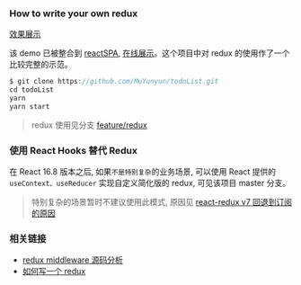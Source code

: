 ### How to write your own redux

<a href="http://MuYunyun.github.io/todoList" target="\_blank">效果展示</a>

该 demo 已被整合到 [reactSPA](https://github.com/MuYunyun/reactSPA), [在线展示](http://muyunyun.cn/reactSPA)。这个项目中对 redux 的使用作了一个比较完整的示范。

```js
$ git clone https://github.com/MuYunyun/todoList.git
cd todoList
yarn
yarn start
```

> redux 使用见分支 [feature/redux](https://github.com/MuYunyun/todoList/tree/feature/redux)

### 使用 React Hooks 替代 Redux

在 React 16.8 版本之后, 如果`不是特别复杂`的业务场景, 可以使用 React 提供的 `useContext、useReducer` 实现自定义简化版的 redux, 可见该项目 master 分支。

> 特别复杂的场景暂时不建议使用此模式, 原因见 [react-redux v7 回退到订阅的原因](https://github.com/reduxjs/react-redux/issues/1177)

### 相关链接

* [redux middleware 源码分析](https://github.com/MuYunyun/blog/issues/15)
* [如何写一个 redux](https://github.com/MuYunyun/blog/blob/master/React/%E7%9B%B8%E5%85%B3%E6%8A%80%E6%9C%AF%E6%A0%88/Redux%E4%B8%8EMobx%E9%80%82%E7%94%A8%E5%9C%BA%E6%99%AF.md)

